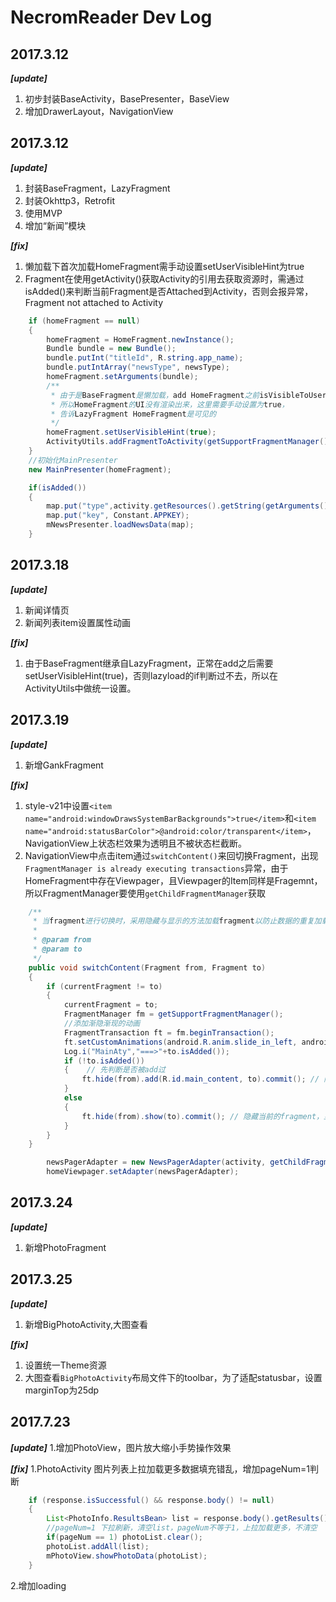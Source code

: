 # NecromReader Dev Log


## 2017.3.12

***[update]***
 1. 初步封装BaseActivity，BasePresenter，BaseView
 2. 增加DrawerLayout，NavigationView



## 2017.3.12

***[update]***
 1. 封装BaseFragment，LazyFragment
 2. 封装Okhttp3，Retrofit
 3. 使用MVP
 4. 增加“新闻”模块

***[fix]***
 1. 懒加载下首次加载HomeFragment需手动设置setUserVisibleHint为true
 2. Fragment在使用getActivity()获取Activity的引用去获取资源时，需通过isAdded()来判断当前Fragment是否Attached到Activity，否则会报异常，Fragment not attached to Activity

```Java
    if (homeFragment == null)
    {
        homeFragment = HomeFragment.newInstance();
        Bundle bundle = new Bundle();
        bundle.putInt("titleId", R.string.app_name);
        bundle.putIntArray("newsType", newsType);
        homeFragment.setArguments(bundle);
        /**
         * 由于是BaseFragment是懒加载，add HomeFragment之前isVisibleToUser为false
         * 所以HomeFragment的UI没有渲染出来，这里需要手动设置为true，
         * 告诉LazyFragment HomeFragment是可见的
         */
        homeFragment.setUserVisibleHint(true);
        ActivityUtils.addFragmentToActivity(getSupportFragmentManager(), homeFragment, R.id.main_content);
    }
    //初始化MainPresenter
    new MainPresenter(homeFragment);
```

```Java
    if(isAdded())
    {
        map.put("type",activity.getResources().getString(getArguments().getInt("type")));
        map.put("key", Constant.APPKEY);
        mNewsPresenter.loadNewsData(map);
    }
```

## 2017.3.18

***[update]***
 1. 新闻详情页
 1. 新闻列表item设置属性动画


***[fix]***
 1. 由于BaseFragment继承自LazyFragment，正常在add之后需要setUserVisibleHint(true)，否则lazyload的if判断过不去，所以在ActivityUtils中做统一设置。


## 2017.3.19

***[update]***
 1. 新增GankFragment


***[fix]***
 1. style-v21中设置`<item name="android:windowDrawsSystemBarBackgrounds">true</item>`和`<item name="android:statusBarColor">@android:color/transparent</item>`，NavigationView上状态栏效果为透明且不被状态栏截断。
 2. NavigationView中点击item通过`switchContent()`来回切换Fragment，出现`FragmentManager is already executing transactions`异常，由于HomeFragment中存在Viewpager，且Viewpager的Item同样是Fragemnt，所以FragmentManager要使用`getChildFragmentManager`获取
```Java
    /**
     * 当fragment进行切换时，采用隐藏与显示的方法加载fragment以防止数据的重复加载
     *
     * @param from
     * @param to
     */
    public void switchContent(Fragment from, Fragment to)
    {
        if (currentFragment != to)
        {
            currentFragment = to;
            FragmentManager fm = getSupportFragmentManager();
            //添加渐隐渐现的动画
            FragmentTransaction ft = fm.beginTransaction();
            ft.setCustomAnimations(android.R.anim.slide_in_left, android.R.anim.slide_out_right);
            Log.i("MainAty","===>"+to.isAdded());
            if (!to.isAdded())
            {    // 先判断是否被add过
                ft.hide(from).add(R.id.main_content, to).commit(); // 隐藏当前的fragment，add下一个到Activity中
            }
            else
            {
                ft.hide(from).show(to).commit(); // 隐藏当前的fragment，显示下一个
            }
        }
    }
```
```Java
        newsPagerAdapter = new NewsPagerAdapter(activity, getChildFragmentManager(), tabType, fragmentList);
        homeViewpager.setAdapter(newsPagerAdapter);
```

## 2017.3.24

***[update]***
 1. 新增PhotoFragment


## 2017.3.25

***[update]***
 1. 新增BigPhotoActivity,大图查看

***[fix]***
 1. 设置统一Theme资源
 2. 大图查看`BigPhotoActivity`布局文件下的toolbar，为了适配statusbar，设置marginTop为25dp


 ## 2017.7.23

 ***[update]***
  1.增加PhotoView，图片放大缩小手势操作效果

 ***[fix]***
  1.PhotoActivity 图片列表上拉加载更多数据填充错乱，增加pageNum=1判断
  ```Java
      if (response.isSuccessful() && response.body() != null)
      {
          List<PhotoInfo.ResultsBean> list = response.body().getResults();
          //pageNum=1 下拉刷新，清空list，pageNum不等于1，上拉加载更多，不清空
          if(pageNum == 1) photoList.clear();
          photoList.addAll(list);
          mPhotoView.showPhotoData(photoList);
      }
  ```
  2.增加loading


